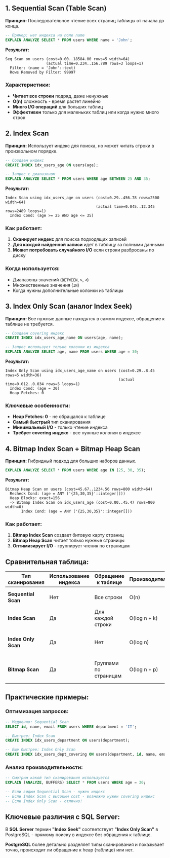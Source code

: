 ## 1. Sequential Scan (Table Scan)

**Принцип:** Последовательное чтение всех страниц таблицы от начала до конца.

```sql
-- Пример: нет индекса на поле name
EXPLAIN ANALYZE SELECT * FROM users WHERE name = 'John';
```

**Результат:**

```
Seq Scan on users (cost=0.00..18584.00 rows=5 width=64) 
                  (actual time=0.234..156.789 rows=3 loops=1)
  Filter: (name = 'John'::text)
  Rows Removed by Filter: 99997
```

### Характеристики:

- **Читает все строки** подряд, даже ненужные
- **O(n)** сложность - время растет линейно
- **Много I/O операций** для больших таблиц
- **Эффективен** только для маленьких таблиц или когда нужно много строк

## 2. Index Scan

**Принцип:** Использует индекс для поиска, но может читать строки в произвольном порядке.

```sql
-- Создаем индекс
CREATE INDEX idx_users_age ON users(age);

-- Запрос с диапазоном
EXPLAIN ANALYZE SELECT * FROM users WHERE age BETWEEN 25 AND 35;
```

**Результат:**

```
Index Scan using idx_users_age on users (cost=0.29..456.78 rows=2500 width=64)
                                        (actual time=0.045..12.345 rows=2489 loops=1)
  Index Cond: (age >= 25 AND age <= 35)
```

### Как работает:

1. **Сканирует индекс** для поиска подходящих записей
2. **Для каждой найденной записи** идет в таблицу за полными данными
3. **Может потребовать случайного I/O** если строки разбросаны по диску

### Когда используется:

- Диапазоны значений (`BETWEEN`, `>`, `<`)
- Множественные значения (`IN`)
- Когда нужны дополнительные колонки из таблицы

## 3. Index Only Scan (аналог Index Seek)

**Принцип:** Все нужные данные находятся в самом индексе, обращение к таблице не требуется.

```sql
-- Создаем covering индекс
CREATE INDEX idx_users_age_name ON users(age, name);

-- Запрос использует только колонки из индекса
EXPLAIN ANALYZE SELECT age, name FROM users WHERE age = 30;
```

**Результат:**

```
Index Only Scan using idx_users_age_name on users (cost=0.29..8.45 rows=5 width=36)
                                                  (actual time=0.012..0.034 rows=5 loops=1)
  Index Cond: (age = 30)
  Heap Fetches: 0
```

### Ключевые особенности:

- **Heap Fetches: 0** - не обращался к таблице
- **Самый быстрый** тип сканирования
- **Минимальный I/O** - только чтение индекса
- **Требует covering индекс** - все нужные колонки в индексе

## 4. Bitmap Index Scan + Bitmap Heap Scan

**Принцип:** Гибридный подход для больших наборов данных.

```sql
EXPLAIN ANALYZE SELECT * FROM users WHERE age IN (25, 30, 35);
```

**Результат:**

```
Bitmap Heap Scan on users (cost=45.67..1234.56 rows=800 width=64)
  Recheck Cond: (age = ANY ('{25,30,35}'::integer[]))
  Heap Blocks: exact=156
  -> Bitmap Index Scan on idx_users_age (cost=0.00..45.47 rows=800 width=0)
       Index Cond: (age = ANY ('{25,30,35}'::integer[]))
```

### Как работает:

1. **Bitmap Index Scan** создает битовую карту страниц
2. **Bitmap Heap Scan** читает только нужные страницы
3. **Оптимизирует I/O** - группирует чтения по страницам

## Сравнительная таблица:

|Тип сканирования|Использование индекса|Обращение к таблице|Производительность|Случаи использования|
|---|---|---|---|---|
|**Sequential Scan**|Нет|Все строки|O(n)|Нет индекса, нужно много строк|
|**Index Scan**|Да|Для каждой строки|O(log n + k)|Диапазоны, множественные значения|
|**Index Only Scan**|Да|Нет|O(log n)|Covering индекс, все данные в индексе|
|**Bitmap Scan**|Да|Группами по страницам|O(log n + p)|Большие наборы, множественные условия|

## Практические примеры:

### Оптимизация запросов:

```sql
-- Медленно: Sequential Scan
SELECT id, name, email FROM users WHERE department = 'IT';

-- Быстрее: Index Scan
CREATE INDEX idx_users_department ON users(department);

-- Еще быстрее: Index Only Scan
CREATE INDEX idx_users_dept_covering ON users(department, id, name, email);
```

### Анализ производительности:

```sql
-- Смотрим какой тип сканирования используется
EXPLAIN (ANALYZE, BUFFERS) SELECT * FROM users WHERE age = 30;

-- Если видим Sequential Scan - нужен индекс
-- Если Index Scan с высоким cost - возможно нужен covering индекс
-- Если Index Only Scan - отлично!
```

## Ключевые различия с SQL Server:

В **SQL Server** термин **"Index Seek"** соответствует **"Index Only Scan"** в PostgreSQL - прямому поиску в индексе без обращения к таблице.

**PostgreSQL** более детально разделяет типы сканирования и показывает точно, происходит ли обращение к heap (таблице) или нет.